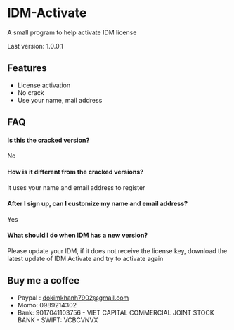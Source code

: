 
# IDM-Activate
 A small program to help activate IDM license

Last version: 1.0.0.1



## Features

- License activation
- No crack
- Use your name, mail address


## FAQ

#### Is this the cracked version?

 No

#### How is it different from the cracked versions?

 It uses your name and email address to register

#### After I sign up, can I customize my name and email address?
 Yes

#### What should I do when IDM has a new version?
 Please update your IDM, if it does not receive the license key, download the latest update of IDM Activate and try to activate again

 
## Buy me a coffee 

- Paypal : dokimkhanh7902@gmail.com
- Momo: 0989214302
- Bank: 9017041103756 - VIET CAPITAL COMMERCIAL JOINT STOCK BANK - SWIFT: VCBCVNVX

